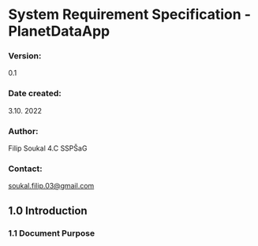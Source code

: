 # System Requirement Specification - PlanetDataApp
### Version:
0.1
### Date created:
3.10. 2022
### Author:
Filip Soukal 4.C SSPŠaG
### Contact:
soukal.filip.03@gmail.com
## 1.0 Introduction
### 1.1 Document Purpose
